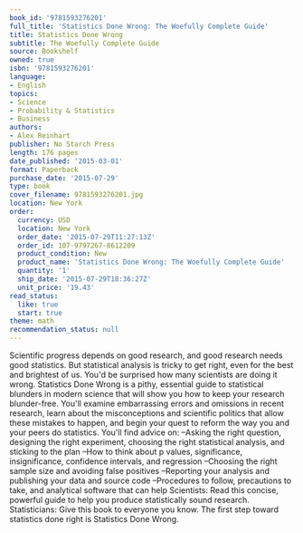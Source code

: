 ```yaml
---
book_id: '9781593276201'
full_title: 'Statistics Done Wrong: The Woefully Complete Guide'
title: Statistics Done Wrong
subtitle: The Woefully Complete Guide
source: Bookshelf
owned: true
isbn: '9781593276201'
language:
- English
topics:
- Science
- Probability & Statistics
- Business
authors:
- Alex Reinhart
publisher: No Starch Press
length: 176 pages
date_published: '2015-03-01'
format: Paperback
purchase_date: '2015-07-29'
type: book
cover_filename: 9781593276201.jpg
location: New York
order:
  currency: USD
  location: New York
  order_date: '2015-07-29T11:27:13Z'
  order_id: 107-9797267-8612209
  product_condition: New
  product_name: 'Statistics Done Wrong: The Woefully Complete Guide'
  quantity: '1'
  ship_date: '2015-07-29T18:36:27Z'
  unit_price: '19.43'
read_status:
  like: true
  start: true
theme: math
recommendation_status: null
---
```

Scientific progress depends on good research, and good research needs good statistics. But statistical analysis is tricky to get right, even for the best and brightest of us. You'd be surprised how many scientists are doing it wrong.
Statistics Done Wrong is a pithy, essential guide to statistical blunders in modern science that will show you how to keep your research blunder-free. You'll examine embarrassing errors and omissions in recent research, learn about the misconceptions and scientific politics that allow these mistakes to happen, and begin your quest to reform the way you and your peers do statistics.
You'll find advice on:
–Asking the right question, designing the right experiment, choosing the right statistical analysis, and sticking to the plan
–How to think about p values, significance, insignificance, confidence intervals, and regression
–Choosing the right sample size and avoiding false positives
–Reporting your analysis and publishing your data and source code
–Procedures to follow, precautions to take, and analytical software that can help
Scientists: Read this concise, powerful guide to help you produce statistically sound research. Statisticians: Give this book to everyone you know.
The first step toward statistics done right is Statistics Done Wrong.


